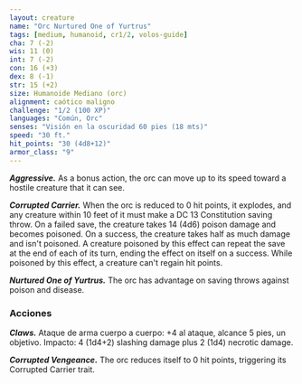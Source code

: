 ```yaml
---
layout: creature
name: "Orc Nurtured One of Yurtrus"
tags: [medium, humanoid, cr1/2, volos-guide]
cha: 7 (-2)
wis: 11 (0)
int: 7 (-2)
con: 16 (+3)
dex: 8 (-1)
str: 15 (+2)
size: Humanoide Mediano (orc)
alignment: caótico maligno
challenge: "1/2 (100 XP)"
languages: "Común, Orc"
senses: "Visión en la oscuridad 60 pies (18 mts)"
speed: "30 ft."
hit_points: "30 (4d8+12)"
armor_class: "9"
---
```


***Aggressive.*** As a bonus action, the orc can move up to its speed toward a hostile creature that it can see.

***Corrupted Carrier.*** When the orc is reduced to 0 hit points, it explodes, and any creature within 10 feet of it must make a DC 13 Constitution saving throw. On a failed save, the creature takes 14 (4d6) poison damage and becomes poisoned. On a success, the creature takes half as much damage and isn't poisoned. A creature poisoned by this effect can repeat the save at the end of each of its turn, ending the effect on itself on a success. While poisoned by this effect, a creature can't regain hit points.

***Nurtured One of Yurtrus.*** The orc has advantage on saving throws against poison and disease.

### Acciones

***Claws.*** Ataque de arma cuerpo a cuerpo: +4 al ataque, alcance 5 pies, un objetivo. Impacto: 4 (1d4+2) slashing damage plus 2 (1d4) necrotic damage.

***Corrupted Vengeance.*** The orc reduces itself to 0 hit points, triggering its Corrupted Carrier trait.